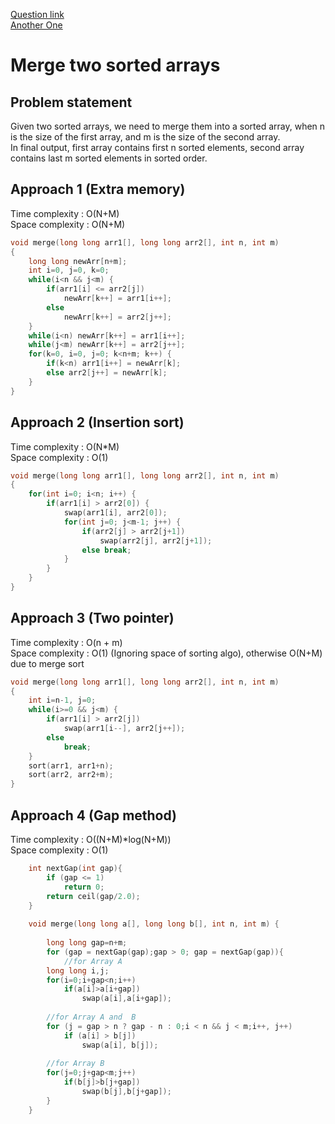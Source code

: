 [Question link](https://leetcode.com/problems/merge-sorted-array/)
<br>
[Another One](https://www.geeksforgeeks.org/merge-two-sorted-arrays-o1-extra-space/)
# Merge two sorted arrays

## Problem statement

Given two sorted arrays, we need to merge them into a sorted array, when n is the size of the first array, and m is the size of the second array.  
In final output, first array contains first n sorted elements, second array contains last m sorted elements in sorted order.

## Approach 1 (Extra memory)

Time complexity : O(N+M)  
Space complexity : O(N+M)

```cpp
void merge(long long arr1[], long long arr2[], int n, int m)
{
    long long newArr[n+m];
    int i=0, j=0, k=0;
    while(i<n && j<m) {
        if(arr1[i] <= arr2[j])
            newArr[k++] = arr1[i++];
        else
            newArr[k++] = arr2[j++];
    }
    while(i<n) newArr[k++] = arr1[i++];
    while(j<m) newArr[k++] = arr2[j++];
    for(k=0, i=0, j=0; k<n+m; k++) {
        if(k<n) arr1[i++] = newArr[k];
        else arr2[j++] = newArr[k];
    }
}
```

## Approach 2 (Insertion sort)

Time complexity : O(N\*M)  
Space complexity : O(1)

```cpp
void merge(long long arr1[], long long arr2[], int n, int m)
{
    for(int i=0; i<n; i++) {
        if(arr1[i] > arr2[0]) {
            swap(arr1[i], arr2[0]);
            for(int j=0; j<m-1; j++) {
                if(arr2[j] > arr2[j+1])
                    swap(arr2[j], arr2[j+1]);
                else break;
            }
        }
    }
}
```

## Approach 3 (Two pointer)

Time complexity : O(n + m)  
Space complexity : O(1) (Ignoring space of sorting algo), otherwise O(N+M) due to merge sort

```cpp
void merge(long long arr1[], long long arr2[], int n, int m)
{
    int i=n-1, j=0;
    while(i>=0 && j<m) {
        if(arr1[i] > arr2[j])
            swap(arr1[i--], arr2[j++]);
        else
            break;
    }
    sort(arr1, arr1+n);
    sort(arr2, arr2+m);
}
```

## Approach 4 (Gap method)

Time complexity : O((N+M)\*log(N+M))  
Space complexity : O(1)

```cpp
    int nextGap(int gap){
        if (gap <= 1)
            return 0;
        return ceil(gap/2.0);
    }
        
    void merge(long long a[], long long b[], int n, int m) {
        
        long long gap=n+m;
        for (gap = nextGap(gap);gap > 0; gap = nextGap(gap)){
            //for Array A
        long long i,j;
        for(i=0;i+gap<n;i++)
            if(a[i]>a[i+gap])
                swap(a[i],a[i+gap]);
            
        //for Array A and  B
        for (j = gap > n ? gap - n : 0;i < n && j < m;i++, j++)
            if (a[i] > b[j])
                swap(a[i], b[j]);
                    
        //for Array B
        for(j=0;j+gap<m;j++)
            if(b[j]>b[j+gap])
                swap(b[j],b[j+gap]);
        }
    }
```